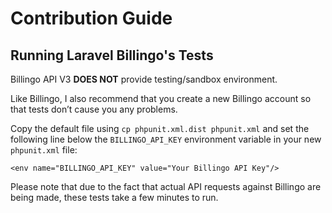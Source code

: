 # Contribution Guide

## Running Laravel Billingo's Tests

Billingo API V3 **DOES NOT** provide testing/sandbox environment.

Like Billingo, I also recommend that you create a new Billingo account so that tests don’t cause you any problems.

Copy the default file using `cp phpunit.xml.dist phpunit.xml` and set the following line below the `BILLINGO_API_KEY` environment variable in your new `phpunit.xml` file:

```
<env name="BILLINGO_API_KEY" value="Your Billingo API Key"/>
```
 
Please note that due to the fact that actual API requests against Billingo are being made, these tests take a few minutes to run.